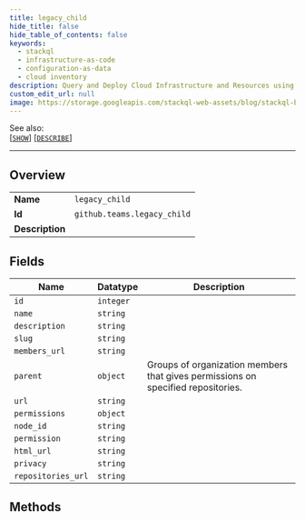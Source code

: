 ```yaml
---
title: legacy_child
hide_title: false
hide_table_of_contents: false
keywords:
  - stackql
  - infrastructure-as-code
  - configuration-as-data
  - cloud inventory
description: Query and Deploy Cloud Infrastructure and Resources using SQL
custom_edit_url: null
image: https://storage.googleapis.com/stackql-web-assets/blog/stackql-blog-post-featured-image.png
---
```

  
    
See also:   
[[` SHOW `]](/docs/language-spec/show) [[` DESCRIBE `]](/docs/language-spec/describe)  
* * * 
## Overview
<table><tbody>
<tr><td><b>Name</b></td><td><code>legacy_child</code></td></tr>
<tr><td><b>Id</b></td><td><code>github.teams.legacy_child</code></td></tr>
<tr><td><b>Description</b></td><td></td></tr>
</tbody></table>

## Fields
| Name | Datatype | Description |
| ---- | -------- | ----------- |
| `id` | `integer` |  |
| `name` | `string` |  |
| `description` | `string` |  |
| `slug` | `string` |  |
| `members_url` | `string` |  |
| `parent` | `object` | Groups of organization members that gives permissions on specified repositories. |
| `url` | `string` |  |
| `permissions` | `object` |  |
| `node_id` | `string` |  |
| `permission` | `string` |  |
| `html_url` | `string` |  |
| `privacy` | `string` |  |
| `repositories_url` | `string` |  |
## Methods
